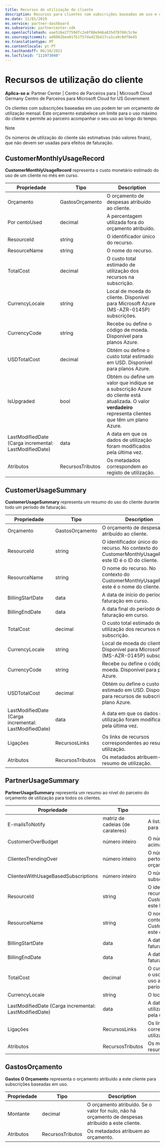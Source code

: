 ```yaml
---
title: Recursos de utilização do cliente
description: Recursos para clientes com subscrições baseadas em uso e orçamentos de utilização mensal (incluindo CustomerMonthlyUsageRecord, CustomerUsageSummary, PartnerUsageSummary e SpendingBudget).
ms.date: 11/01/2019
ms.service: partner-dashboard
ms.subservice: partnercenter-sdk
ms.openlocfilehash: eae516e2f759dfc2e8f80e946a835d70760c5c9e
ms.sourcegitcommit: ad8082bee01fb1f57da423b417ca1ca9c0df8e45
ms.translationtype: MT
ms.contentlocale: pt-PT
ms.lasthandoff: 06/10/2021
ms.locfileid: "111973048"
---
```

# <a name="customer-usage-resources"></a>Recursos de utilização do cliente

**Aplica-se a**: Partner Center | Centro de Parceiros para | Microsoft Cloud Germany Centro de Parceiros para Microsoft Cloud for US Government

Os clientes com subscrições baseadas em uso podem ter um orçamento de utilização mensal. Este orçamento estabelece um limite para o uso máximo do cliente e permite ao parceiro acompanhar o seu uso ao longo do tempo.

> [!NOTE]
> Os números de utilização do cliente são estimativas (não valores finais), que não devem ser usadas para efeitos de faturação.

## <a name="customermonthlyusagerecord"></a>CustomerMonthlyUsageRecord

**CustomerMonthlyUsageRecord** representa o custo monetário estimado do uso de um cliente no mês em curso.

| Propriedade         | Tipo               | Description                                                              |
|------------------|--------------------|--------------------------------------------------------------------------|
| Orçamento           | GastosOrçamento     | O orçamento de despesas atribuído ao cliente.                          |
| Por centoUsed      | decimal             | A percentagem utilizada fora do orçamento atribuído.                        |
| ResourceId       | string             | O identificador único do recurso.                                   |
| ResourceName     | string             | O nome do recurso.                                                |
| TotalCost        | decimal             | O custo total estimado de utilização dos recursos na subscrição.|
| CurrencyLocale   | string             | Local de moeda do cliente. Disponível para Microsoft Azure (MS-AZR-0145P) subscrições.            |
| CurrencyCode     | string             | Recebe ou define o código de moeda. Disponível para planos Azure.           |
| USDTotalCost     | decimal             | Obtém ou define o custo total estimado em USD. Disponível para planos Azure.                                         |
| IsUpgraded       | bool             | Obtém ou define um valor que indique se a subscrição Azure do cliente está atualizada. O valor **verdadeiro** representa clientes que têm um plano Azure.                         |
| LastModifiedDate (Carga incremental: LastModifiedDate) | data               | A data em que os dados de utilização foram modificados pela última vez.                               |
| Atributos       | RecursosTributos | Os metadados correspondem ao registo de utilização.               |

## <a name="customerusagesummary"></a>CustomerUsageSummary

**CustomerUsageSummary** representa um resumo do uso do cliente durante todo um período de faturação.

| Propriedade         | Tipo               | Description                                                                                                      |
|------------------|--------------------|------------------------------------------------------------------------------------------------------------------|
| Orçamento           | GastosOrçamento     | O orçamento de despesas atribuído ao cliente.                                                                  |
| ResourceId       | string             | O identificador único do recurso. No contexto do CustomerMonthlyUsageRecord, este ID é o ID do cliente. |
| ResourceName     | string             | O nome do recurso. No contexto do CustomerMonthlyUsageRecord, este é o nome do cliente.               |
| BillingStartDate | data               | A data de início do período de faturação em curso.                                                                    |
| BillingEndDate   | data               | A data final do período de faturação em curso.                                                                      |
| TotalCost        | decimal             | O custo total estimado de utilização dos recursos na subscrição.                                         |
| CurrencyLocale   | string             | Local de moeda do cliente. Disponível para Microsoft Azure (MS-AZR-0145P) subscrições.                                         |
| CurrencyCode     | string             | Recebe ou define o código de moeda. Disponível para planos Azure.                                         |
| USDTotalCost     | decimal             | Obtém ou define o custo total estimado em USD. Disponível para recursos de subscrição do plano Azure.                                         |
| LastModifiedDate (Carga incremental: LastModifiedDate) | data               | A data em que os dados de utilização foram modificados pela última vez.                                                                       |
| Ligações            | RecursosLinks      | Os links de recursos correspondentes ao resumo de utilização.                                                           |
| Atributos       | RecursosTributos | Os metadados atribuem-se ao resumo de utilização.                                                      |

## <a name="partnerusagesummary"></a>PartnerUsageSummary

**PartnerUsageSummary** representa um resumo ao nível do parceiro do orçamento de utilização para todos os clientes.

| Propriedade         | Tipo               | Description                                                                                                      |
|------------------|--------------------|------------------------------------------------------------------------------------------------------------------|
| E-mailsToNotify   | matriz de cadeias (de carateres)   | A lista de endereços de e-mail para notificações.                                                                   |
| CustomerOverBudget | número inteiro          | O número de clientes que estão acima do orçamento.                                                                    |
| ClientesTrendingOver | número inteiro       | O número de clientes que estão perto de ultrapassar o orçamento.                                                     |
| ClientesWithUsageBasedSubscriptions  | número inteiro | O número de clientes com uma subscrição baseada em uso.                                               |
| ResourceId       | string             | O identificador único do recurso. No contexto do CustomerMonthlyUsageRecord, este ID é o ID do cliente. |
| ResourceName     | string             | O nome do recurso. No contexto do CustomerMonthlyUsageRecord, este é o nome do cliente.               |
| BillingStartDate | data               | A data de início do período de faturação em curso.                                                                    |
| BillingEndDate   | data               | A data final do período de faturação em curso.                                                                      |
| TotalCost        | decimal             | O custo total estimado de todo o uso do cliente com base no uso atual desde o início do período de faturação.      |
| CurrencyLocale   | string             | O local da moeda.                                                                                             |
| LastModifiedDate (Carga incremental: LastModifiedDate) | data               | A data em que os dados de utilização foram modificados pela última vez.                                                                       |
| Ligações            | RecursosLinks      | Os links de recursos correspondentes ao resumo de utilização.                                                           |
| Atributos       | RecursosTributos | Os metadados atribuem-se ao resumo de utilização.                                                      |

## <a name="spendingbudget"></a>GastosOrçamento

**Gastos O Orçamento** representa o orçamento atribuído a este cliente para subscrições baseadas em uso.

| Propriedade   | Tipo               | Description                                                                                         |
|------------|--------------------|-----------------------------------------------------------------------------------------------------|
| Montante     | decimal             | O orçamento atribuído. Se o valor for nulo, não há orçamento de despesas atribuído a este cliente. |
| Atributos | RecursosTributos | Os metadados atribuem ao orçamento.                                                |
